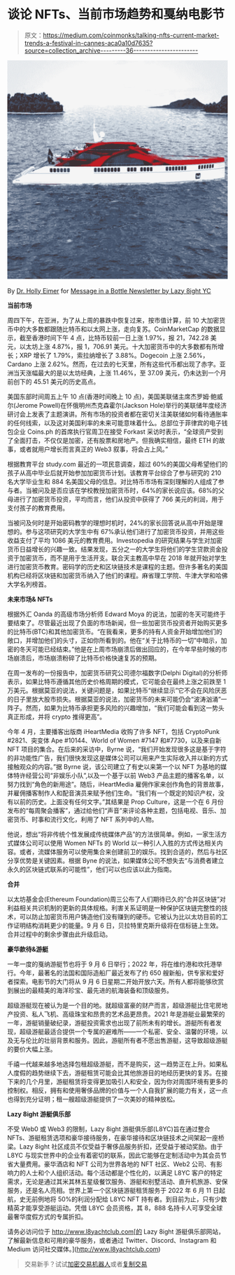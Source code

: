 # 谈论 NFTs、当前市场趋势和戛纳电影节

> 原文：<https://medium.com/coinmonks/talking-nfts-current-market-trends-a-festival-in-cannes-aca0a10d7635?source=collection_archive---------36----------------------->

![](img/4276aa4a0aa10df58b4570243963fd36.png)

By [Dr. Holly Eimer](https://medium.com/u/e25f399c6d84?source=post_page-----aca0a10d7635--------------------------------) for [Message in a Bottle Newsletter by Lazy 8ight YC](https://medium.com/u/6dcb932fb22b?source=post_page-----aca0a10d7635--------------------------------)

**当前市场**

周四下午，在亚洲，为了从上周的暴跌中恢复过来，按市值计算，前 10 大加密货币中的大多数都跟随比特币和以太网上涨，走向复苏。CoinMarketCap 的数据显示，截至香港时间下午 4 点，比特币较前一日上涨 1.97%，报 21，742.28 美元，以太坊上涨 4.87%，报 1，706.91 美元。十大加密货币中的大多数都有所增长；XRP 增长了 1.79%，索拉纳增长了 3.88%。Dogecoin 上涨 2.56%，Cardano 上涨 2.62%。然而，在过去的七天里，所有这些代币都出现了赤字。亚洲当天涨幅最大的是以太坊经典，上涨 11.46%，至 37.09 美元，仍未达到一个月前创下的 45.51 美元的历史高点。

美国东部时间周五上午 10 点(香港时间晚上 10 点)，美国美联储主席杰罗姆·鲍威尔(Jerome Powell)在怀俄明州杰克森霍尔(Jackson Hole)举行的美联储年度经济研讨会上发表了主题演讲。所有市场的投资者都在密切关注美联储如何看待通胀率的任何线索，以及这对美国利率的未来可能意味着什么。总部位于菲律宾的电子钱包企业 Coins.ph 的首席执行官周卫在接受 Forkast 采访时表示，“全球资产受到了全面打击，不仅仅是加密，还有股票和房地产。但我确实相信，最终 ETH 的故事，或者就用户增长而言真正的 Web3 叙事，将会占上风。”

根据教育平台 study.com 最近的一项民意调查，超过 60%的美国父母希望他们的孩子从高中毕业后就开始参加加密货币计划。该教育平台综合了参与研究的 210 名大学毕业生和 884 名美国父母的信息。对比特币市场有深刻理解的人组成了参与者。当被问及是否应该在学校教授加密货币时，64%的家长说应该。68%的父母进行了加密货币投资，平均而言，他们从投资中获得了 766 美元的利润，用于支付孩子的教育费用。

当被问及何时是开始密码教学的理想时机时，24%的家长回答说从高中开始是理想的。参与这项研究的大学生中有 67%承认他们进行了加密货币投资，并用这些收益支付了平均 1086 美元的教育费用。Investopedia 的研究结果与学生对加密货币日益增长的兴趣一致。结果发现，五分之一的大学生将他们的学生贷款资金投资于加密货币，而不是用于生活开支。联合天主教高中早在 2018 年就开始对学生进行加密货币教育。密码学的历史和区块链技术是课程的主题。但许多著名的美国机构已经将区块链和加密货币纳入了他们的课程。麻省理工学院、牛津大学和哈佛大学名列榜首。

**未来市场& NFTs**

根据外汇 Oanda 的高级市场分析师 Edward Moya 的说法，加密的冬天可能终于要结束了。尽管最近出现了负面的市场新闻，但一些加密货币投资者开始购买更多的比特币(BTC)和其他加密货币。“在我看来，更多的持有人资金开始增加他们的敞口，并增加他们的头寸，正如你所看到的。他在“关于比特币的一切”中暗示，加密的冬天可能已经结束。”他是在上周市场崩溃后做出回应的，在今年早些时候的市场崩溃后，市场崩溃粉碎了比特币价格快速复苏的预期。

在周一发布的一份报告中，加密货币研究公司德尔福数字(Delphi Digital)的分析师表示，如果比特币遵循其他历史价格周期的模式，它可能会在最终上涨之前跌至 1 万美元。根据莫亚的说法，关键问题是，如果比特币“继续显示”它不会在风险厌恶的日子里放大股市损失。根据莫亚的说法，加密货币的未来可能仍会“波涛汹涌”一阵子。然而，如果为比特币承担更多风险的兴趣增加，“我们可能会看到这一势头真正形成，并将 crypto 推得更高”。

今年 4 月，主要播客出版商 iHeartMedia 收购了许多 NFT，包括 CryptoPunk #2821、突变体 Ape #10144、World of Women #7147 和#7730，以及来自新 NFT 项目的集合。在后来的采访中，Byrne 说，“我们开始发现很多这是基于字符的非功能性广告，我们很快发现这是媒体公司可以用来产生实际收入并以新的方式接触观众的内容。”据 Byrne 说，该公司建立了有史以来第一个以 NFT 为基地的媒体特许经营公司“非娱乐小队”,以及一个基于以前 Web3 产品主题的播客名单，以努力找到“角色的新用途”。随后，iHeartMedia 雇佣作家来创作角色的背景故事，并雇佣播客制作人和配音演员来赋予他们生命。“我们有一个既定的知识产权，没有以前的历史。上面没有任何文字。”其结果是 Prop Culture，这是一个在 6 月份发布的“每周聚会播客”，通过给他们“声音”来评论各种主题，包括电视、音乐、加密货币、时事和流行文化，利用了 NFT 系列中的人物。

他说，想出“将非传统个性发展成传统媒体产品”的方法很简单。例如，一家生活方式媒体公司可以使用 Women NFTs 的 World 以一种引人入胜的方式传达相关内容。或者，流媒体服务可以使用集合来创建前卫的娱乐。找到合适的，然后与社区分享优势是关键因素。根据 Byne 的说法，如果媒体公司不想失去“与消费者建立永久的区块链式联系的可能性”，他们可以也应该以此为指南。

**合并**

以太坊基金会(Ethereum Foundation)周三公布了人们期待已久的“合并区块链”对利益相关共识机制的更新的具体规格。利害关系证明是一种保护区块链完整性的技术，可以防止加密货币用户铸造他们没有赚到的硬币。它被认为比以太坊目前的工作证明结构消耗更少的能量。9 月 6 日，贝拉特里克斯升级将在信标链上生效。合并过程中的剩余步骤由此升级启动。

**豪华款待&游艇**

一年一度的戛纳游艇节也将于 9 月 6 日举行；2022 年，将在维约港和坎托港举行。今年，最著名的法国和国际造船厂最近发布了约 650 艘新船，供专家和爱好者探索。电影节的大门将从 9 月 6 日星期二开始开放六天。所有人都将能够欣赏到展出的最精美的海洋珍宝、最先进的航海装备和顶级服务。

超级游艇现在被认为是一个目的地。就超级富豪的财产而言，超级游艇比住宅房地产投资、私人飞机、高级珠宝和昂贵的艺术品更昂贵。2021 年是游艇业最繁荣的一年，游艇销量破纪录，游艇投资需求也出现了前所未有的增长。游艇所有者发现，超级游艇最适合提供一个专属的避难所——一个私密、安全、温馨的环境，以及无与伦比的壮丽背景和服务。因此，游艇所有者不愿出售游艇，这导致超级游艇的要价大幅上涨。

千禧一代越来越多地选择包租超级游艇，而不是购买，这一趋势正在上升。如果私人度假的趋势继续下去，游艇租赁可能会比其他旅游目的地经历更快的复苏。在接下来的几个月里，游艇租赁将变得更加吸引人和安全，因为你对周围环境有更多的控制权。相反，拥有和使用奢侈品牌的价值与一个人自我扩展的能力有关，这一点也得到充分证明；租一艘超级游艇提供了一次美妙的精神放松。

**Lazy 8ight 游艇俱乐部**

不受 Web0 或 Web3 的限制，Lazy 8ight 游艇俱乐部(L8YC)旨在通过整合 NFTs、游艇租赁选项和豪华接待服务，在豪华接待和区块链技术之间架起一座桥梁。Lazy 8ight 社区成员不仅受益于奢侈品服务折扣，还受益于被动奖励。由于 L8YC 与现实世界中的企业有着密切的联系，因此它能够在定制活动中为其会员节省大量费用。豪华酒店和 NFT 公司为世界各地的 NFT 社区、Web2 公司、有影响力的人士和个人组织活动。每个活动都是个性化的，以满足 L8YC 客户的特定需求，无论是通过其米其林五星级餐饮服务、游艇和别墅活动、直升机旅游、安保服务，还是名人亮相。世界上第一个区块链游艇租赁服务于 2022 年 6 月 11 日起航，史无前例地将 50%的利润分配给 L8YC NFT 持有者。到目前为止，只有少数精英才能享受游艇运动。凭借 L8YC 会员资格，其 8，888 名持卡人可享受全球最奢华度假方式的专属折扣。

请务必访问位于 http://www.l8yachtclub.com[的 Lazy 8ight 游艇俱乐部网站，了解最新信息和可用的豪华服务，或者通过 Twitter、Discord、Instagram 和 Medium 访问社交媒体。](http://www.l8yachtclub.com)

> 交易新手？试试[加密交易机器人](/coinmonks/crypto-trading-bot-c2ffce8acb2a)或者[复制交易](/coinmonks/top-10-crypto-copy-trading-platforms-for-beginners-d0c37c7d698c)